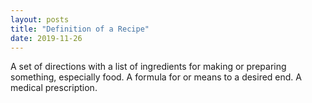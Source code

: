 ```yaml
---
layout: posts
title: "Definition of a Recipe"
date: 2019-11-26
---
```

A set of directions with a list of ingredients for making or preparing something, especially food.
A formula for or means to a desired end.
A medical prescription.